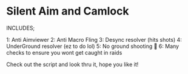 # Silent Aim and Camlock

INCLUDES;

1: Anti Aimviewer
2: Anti Macro Fling
3: Desync resolver (hits shots)
4: UnderGround resolver (ez to do lol)
5: No ground shooting 🙅
6: Many checks to ensure you wont get caught in raids

Check out the script and look thru it, hope you like it!

